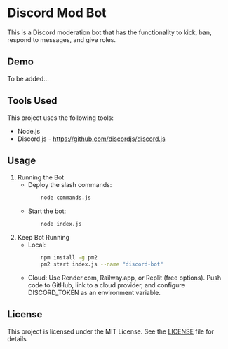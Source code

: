 # Discord Mod Bot

This is a Discord moderation bot that has the functionality to kick, ban, respond to messages, and give roles.

## Demo

To be added...

## Tools Used

This project uses the following tools:
- Node.js
- Discord.js - https://github.com/discordjs/discord.js

## Usage

1. Running the Bot
    - Deploy the slash commands: 
        ```bash
            node commands.js
    - Start the bot:
        ```bash
            node index.js
2. Keep Bot Running
    - Local:
        ```bash
            npm install -g pm2
            pm2 start index.js --name "discord-bot"
    - Cloud:
        Use Render.com, Railway.app, or Replit (free options).
        Push code to GitHub, link to a cloud provider, and configure DISCORD_TOKEN as an environment variable.

## License

This project is licensed under the MIT License. See the [LICENSE](/LICENSE) file for details